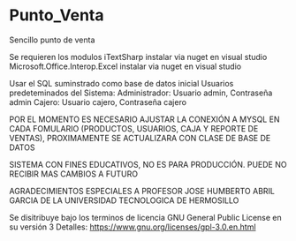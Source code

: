 # Punto_Venta
Sencillo punto de venta

Se requieren los modulos
iTextSharp instalar via nuget en visual studio
Microsoft.Office.Interop.Excel instalar via nuget en visual studio

Usar el SQL suminstrado como base de datos inicial
Usuarios predeteminados del Sistema:
Administrador: Usuario admin, Contraseña admin
Cajero: Usuario cajero, Contraseña cajero

POR EL MOMENTO ES NECESARIO AJUSTAR LA CONEXIÓN A MYSQL EN CADA FOMULARIO (PRODUCTOS, USUARIOS, CAJA Y REPORTE DE VENTAS), PROXIMAMENTE SE ACTUALIZARA CON CLASE DE BASE DE DATOS

SISTEMA CON FINES EDUCATIVOS, NO ES PARA PRODUCCIÓN.
PUEDE NO RECIBIR MAS CAMBIOS A FUTURO

AGRADECIMIENTOS ESPECIALES A PROFESOR JOSE HUMBERTO ABRIL GARCIA DE LA UNIVERSIDAD TECNOLOGICA DE HERMOSILLO

Se disitribuye bajo los terminos de licencia GNU General Public License en su versión 3
Detalles: https://www.gnu.org/licenses/gpl-3.0.en.html
